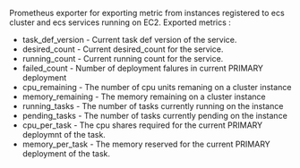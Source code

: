 Prometheus exporter for exporting metric from instances registered to ecs cluster and ecs services running on EC2.
Exported metrics :

- task_def_version - Current task def version of the service. 
- desired_count - Current desired_count for the service.
- running_count - Current running count for the service.
- failed_count - Number of deployment falures in current PRIMARY deployment
- cpu_remaining - The number of cpu units remaning on a cluster instance
- memory_remaining - The memory remaining on a cluster instance
- running_tasks - The number of tasks currently running on the instance
- pending_tasks - The number of tasks currently pending on the instance
- cpu_per_task -  The cpu shares required for the current PRIMARY deploymnt of the task.
- memory_per_task - The memory reserved for the current PRIMARY deployment of the task.
